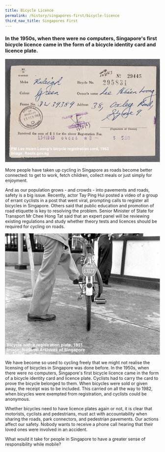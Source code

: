 ```yaml
---
title: Bicycle Licence
permalink: /history/singapores-first/bicycle-licence
third_nav_title: Singapores First
---
```

### In the 1950s, when there were no computers, Singapore's first bicycle licence came in the form of a bicycle identity card and licence plate. 
![Alt text for image on Isomer site](/images/sgfirst_licence_lky.jpg)

More people have taken up cycling in Singapore as roads become better connected: to get to work, fetch children, collect meals or just simply for enjoyment. 

And as our population grows - and crowds - into pavements and roads, safety is a big issue. Recently, actor Tay Ping Hui posted a video of a group of errant cyclists in a post that went viral, prompting calls to register all bicycles in Singapore. Others said that public education and promotion of road etiquette is key to resolving the problem. Senior Minister of State for Transport Mr Chee Hong Tat said that an expert panel will be reviewing existing regulations and study whether theory tests and licences should be required for cycling on roads.

![Alt text for image on Isomer site](/images/sgfirst_licence_bike.jpg)

We have become so used to cycling freely that we might not realise the licensing of bicycles in Singapore was done before. In the 1950s, when there were no computers, Singapore's first bicycle licence came in the form of a bicycle identity card and licence plate. Cyclists had to carry the card to prove the bicycle belonged to them. When bicycles were sold or given away, the receipt was to be included. This carried on all the way to 1982, when bicycles were exempted from registration, and cyclists could be anonymous.

Whether bicycles need to have licence plates again or not, it is clear that motorists, cyclists and pedestrians, must act with accountability when sharing the roads, park connectors, and pedestrian pavements. Our actions affect our safety. Nobody wants to receive a phone call hearing that their loved ones were involved in an accident.

What would it take for people in Singapore to have a greater sense of responsibility while mobile?